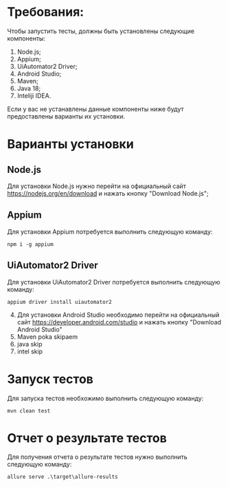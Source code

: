 # Требования:
Чтобы запустить тесты, должны быть установлены следующие компоненты:
  1. Node.js;
  2. Appium;
  3. UiAutomator2 Driver;
  4. Android Studio;
  5. Maven;
  6. Java 18;
  7. Inteliji IDEA.
  
Если у вас не устанавлены данные компоненты ниже будут предоставлены варианты их установки. 
# Варианты установки
  ## Node.js
  Для установки Node.js нужно перейти на официальный сайт <https://nodejs.org/en/download> и нажать кнопку "Download Node.js"; 
  ## Appium
  Для установки Appium потребуется выполнить следующую команду:
  ```shell
  npm i -g appium
  ```
  ## UiAutomator2 Driver
  Для установки UiAutomator2 Driver потребуется выполнить следующую команду:
  ```shell
  appium driver install uiautomator2
  ```
  4. Для установки Android Studio необходимо перейти на официальный сайт <https://developer.android.com/studio> и нажать кнопку "Download Android Studio"
  5. Maven poka skipaem
  6. java skip
  7. intel skip
# Запуск тестов
Для запуска тестов необхожимо выполнить следующую команду:
```shell
mvn clean test
```
# Отчет о результате тестов
Для получения отчета о результате тестов нужно выполнить следующую команду:
```shell
allure serve .\target\allure-results
```

